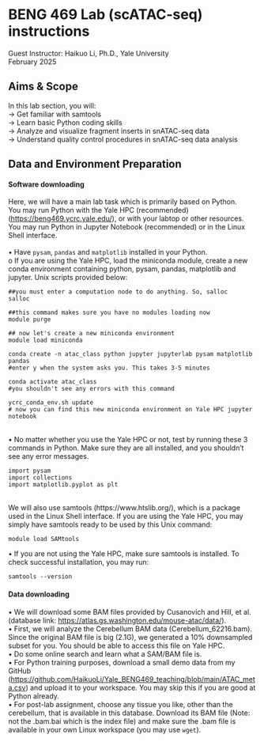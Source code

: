 # BENG 469 Lab (scATAC-seq) instructions
Guest Instructor: Haikuo Li, Ph.D., Yale University<br>
February 2025<br>


## Aims & Scope
In this lab section, you will:<br>
→	Get familiar with samtools<br>
→	Learn basic Python coding skills<br>
→	Analyze and visualize fragment inserts in snATAC-seq data<br>
→	Understand quality control procedures in snATAC-seq data analysis<br>


## Data and Environment Preparation
#### Software downloading
Here, we will have a main lab task which is primarily based on Python.<br>
You may run Python with the Yale HPC (recommended) (https://beng469.ycrc.yale.edu/), or with your labtop or other resources.<br>
You may run Python in Jupyter Notebook (recommended) or in the Linux Shell interface.<br>
<br>
•	Have ```pysam```, ```pandas``` and ```matplotlib``` installed in your Python.<br>
  o	If you are using the Yale HPC, load the miniconda module, create a new conda environment containing python, pysam, pandas, matplotlib and jupyter. Unix scripts provided below:<br>
  ```
##you must enter a computation node to do anything. So, salloc
salloc

##this command makes sure you have no modules loading now
module purge

## now let's create a new miniconda environment
module load miniconda

conda create -n atac_class python jupyter jupyterlab pysam matplotlib pandas
#enter y when the system asks you. This takes 3-5 minutes

conda activate atac_class
#you shouldn't see any errors with this command

ycrc_conda_env.sh update
# now you can find this new miniconda environment on Yale HPC jupyter notebook
```
<br>
•	No matter whether you use the Yale HPC or not, test by running these 3 commands in Python. Make sure they are all installed, and you shouldn’t see any error messages.<br>

```
import pysam
import collections
import matplotlib.pyplot as plt
```

<br>
We will also use samtools (https://www.htslib.org/), which is a package used in the Linux Shell interface. If you are using the Yale HPC, you may simply have samtools ready to be used by this Unix command:

```module load SAMtools```<br>

•	If you are not using the Yale HPC, make sure samtools is installed. To check successful installation, you may run:<br>

```samtools --version```


#### Data downloading
•	We will download some BAM files provided by Cusanovich and Hill, et al. (database link: https://atlas.gs.washington.edu/mouse-atac/data/).
<br>•	First, we will analyze the Cerebellum BAM data (Cerebellum_62216.bam). Since the original BAM file is big (2.1G), we generated a 10% downsampled subset for you. You should be able to access this file on Yale HPC.
<br>•	Do some online search and learn what a SAM/BAM file is.
<br>•	For Python training purposes, download a small demo data from my GitHub (https://github.com/HaikuoLi/Yale_BENG469_teaching/blob/main/ATAC_meta.csv) and upload it to your workspace. You may skip this if you are good at Python already.
<br>•	For post-lab assignment, choose any tissue you like, other than the cerebellum, that is available in this database. Download its BAM file (Note: not the .bam.bai which is the index file) and make sure the .bam file is available in your own Linux workspace (you may use ```wget```).

<br>

